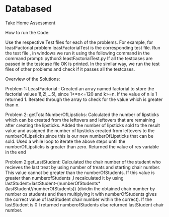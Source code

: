 # Databased
Take Home Assessment


How to run the Code:

Use the respective Test files for each of the problems. For example, for leastFactorial problem leastFactorialTest is the corresponding test file. Run the test file , in windows we run it using the following  command in the command prompt: python3 leastFactorialTest.py 
If all the testcases are passed in the testcase file OK is printed. In the similar way, we run the test files of other problems and check if it passes all the testcases.




Overview of the Solutions:

Problem 1: LeastFactorial : Created an array named factorial to store the factorial values 1!,2!,...5!, since 1<=n<=120 and k>=n. If the value of n is 1 returned 1. Iterated through the array to check for the value which is greater than n.

Problem 2: getTotalNumberOfLipsticks: Calculated the number of lipsticks which can be created from the leftovers and leftovers that are remaining after creating the lipsticks. Added the number of lipsticks sold to the result value and assigned the number of lipsticks created from leftovers to the numberOfLipsticks,since this is our new numberOfLipsticks that can be sold.  Used a while loop to iterate the above steps until the numberOfLipsticks is greater than zero. Returned the value of res variable in the end

Problem 2:getLastStudent: Calculated the chair number of the student who recieves the last treat by using number of treats and starting chair number. This value cannot be greater than the numberOfStudents. If this value is greater than numberofStudents ,I recalculated it by using lastStudent=lastStudent-(numberOfStudents*(lastStudent//numberOfStudents)) (dividin the obtained chair number by number os students and then multiplying it with numberOfStudents gives the correct value of lastStudent chair number within the correct). If the lastStudent is 0 I returned numberofStudents else returned lastStudent chair number.
